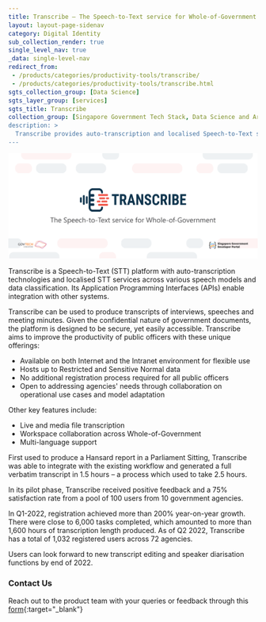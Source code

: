 ```yaml
---
title: Transcribe – The Speech-to-Text service for Whole-of-Government
layout: layout-page-sidenav
category: Digital Identity
sub_collection_render: true
single_level_nav: true
_data: single-level-nav
redirect_from:
 - /products/categories/productivity-tools/transcribe/
 - /products/categories/productivity-tools/transcribe.html
sgts_collection_group: [Data Science]
sgts_layer_group: [services]
sgts_title: Transcribe
collection_group: [Singapore Government Tech Stack, Data Science and Artificial Intelligence, What's New]
description: >
  Transcribe provides auto-transcription and localised Speech-to-Text services for Singapore government officers. Find out more here.
---
```


![Transcribe's header banner](/assets/img/Transcribe-HeaderBanner-v1.png)

Transcribe is a Speech-to-Text (STT) platform with auto-transcription technologies and localised STT services across various speech models and data classification. Its Application Programming Interfaces (APIs) enable integration with other systems. 

Transcribe can be used to produce transcripts of interviews, speeches and meeting minutes. Given the confidential nature of government documents, the platform is designed to be secure, yet easily accessible. Transcribe aims to improve the productivity of public officers with these unique offerings: 

- Available on both Internet and the Intranet environment for flexible use 
- Hosts up to Restricted and Sensitive Normal data 
- No additional registration process required for all public officers 
- Open to addressing agencies' needs through collaboration on operational use cases and model adaptation

Other key features include:
- Live and media file transcription 
- Workspace collaboration across Whole-of-Government 
- Multi-language support

First used to produce a Hansard report in a Parliament Sitting, Transcribe was able to integrate with the existing workflow and generated a full verbatim transcript in 1.5 hours – a process which used to take 2.5 hours. 

In its pilot phase, Transcribe received positive feedback and a 75% satisfaction rate from a pool of 100 users from 10 government agencies. 

In Q1-2022, registration achieved more than 200% year-on-year growth. There were close to 6,000 tasks completed, which amounted to more than 1,600 hours of transcription length produced. As of Q2 2022, Transcribe has a total of 1,032 registered users across 72 agencies.

Users can look forward to new transcript editing and speaker diarisation functions by end of 2022. 

### Contact Us

Reach out to the product team with your queries or feedback through this [form](https://form.gov.sg/#!/62280856ba91100012050933){:target="\_blank"}
